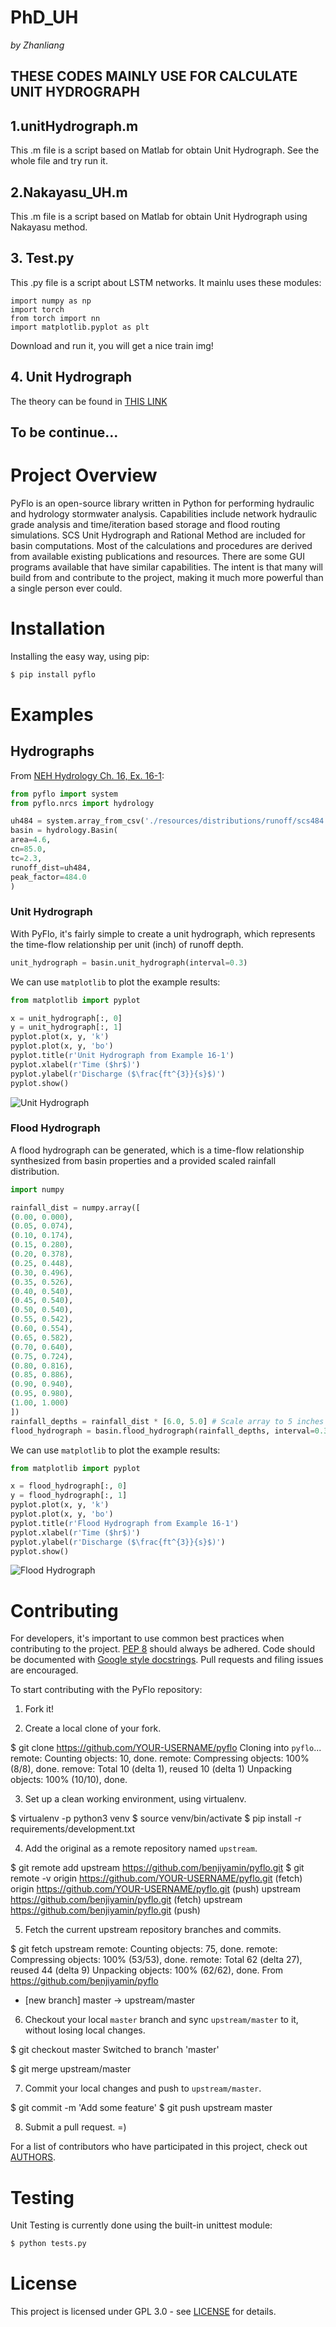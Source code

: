 # PhD_UH

*by Zhanliang*

## THESE CODES MAINLY USE FOR CALCULATE UNIT HYDROGRAPH


## 1.unitHydrograph.m

This .m file is a script based on Matlab for obtain Unit Hydrograph.
See the whole file and try run it.

## 2.Nakayasu_UH.m

This .m file is a script based on Matlab for obtain Unit Hydrograph using Nakayasu method.

## 3. Test.py

This .py file is a script about LSTM networks.
It mainlu uses these modules:
```
import numpy as np
import torch
from torch import nn
import matplotlib.pyplot as plt
```
Download and run it, you will get a nice train img!

## 4. Unit Hydrograph
The theory can be found in [THIS LINK](https://www.meted.ucar.edu/hydro/basic_int/unit_hydrograph/print.php#page_1-1-0)


## To be continue...
# Project Overview

PyFlo is an open-source library written in Python for performing hydraulic and hydrology stormwater
analysis. Capabilities include network hydraulic grade analysis and time/iteration based storage and
flood routing simulations. SCS Unit Hydrograph and Rational Method are included for basin
computations. Most of the calculations and procedures are derived from available existing
publications and resources. There are some GUI programs available that have similar capabilities.
The intent is that many will build from and contribute to the project, making it much more powerful
than a single person ever could.

# Installation

Installing the easy way, using pip:

```bash
$ pip install pyflo
```

# Examples

## Hydrographs

From [NEH Hydrology Ch. 16, Ex. 16-1](http://www.wcc.nrcs.usda.gov/ftpref/wntsc/H&H/NEHhydrology/ch16.pdf#page=15):

```python
from pyflo import system
from pyflo.nrcs import hydrology

uh484 = system.array_from_csv('./resources/distributions/runoff/scs484.csv')
basin = hydrology.Basin(
area=4.6,
cn=85.0,
tc=2.3,
runoff_dist=uh484,
peak_factor=484.0
)
```
### Unit Hydrograph

With PyFlo, it's fairly simple to create a unit hydrograph, which represents the time-flow
relationship per unit (inch) of runoff depth.

```python
unit_hydrograph = basin.unit_hydrograph(interval=0.3)
```

We can use `matplotlib` to plot the example results:

```python
from matplotlib import pyplot

x = unit_hydrograph[:, 0]
y = unit_hydrograph[:, 1]
pyplot.plot(x, y, 'k')
pyplot.plot(x, y, 'bo')
pyplot.title(r'Unit Hydrograph from Example 16-1')
pyplot.xlabel(r'Time ($hr$)')
pyplot.ylabel(r'Discharge ($\frac{ft^{3}}{s}$)')
pyplot.show()
```

![Unit Hydrograph](./docs/img/unit_hydrograph_16-1.png "Unit Hydrograph")

### Flood Hydrograph

A flood hydrograph can be generated, which is a time-flow relationship synthesized from basin
properties and a provided scaled rainfall distribution.

```python
import numpy

rainfall_dist = numpy.array([
(0.00, 0.000),
(0.05, 0.074),
(0.10, 0.174),
(0.15, 0.280),
(0.20, 0.378),
(0.25, 0.448),
(0.30, 0.496),
(0.35, 0.526),
(0.40, 0.540),
(0.45, 0.540),
(0.50, 0.540),
(0.55, 0.542),
(0.60, 0.554),
(0.65, 0.582),
(0.70, 0.640),
(0.75, 0.724),
(0.80, 0.816),
(0.85, 0.886),
(0.90, 0.940),
(0.95, 0.980),
(1.00, 1.000)
])
rainfall_depths = rainfall_dist * [6.0, 5.0] # Scale array to 5 inches over 6 hours.
flood_hydrograph = basin.flood_hydrograph(rainfall_depths, interval=0.3)
```

We can use `matplotlib` to plot the example results:

```python
from matplotlib import pyplot

x = flood_hydrograph[:, 0]
y = flood_hydrograph[:, 1]
pyplot.plot(x, y, 'k')
pyplot.plot(x, y, 'bo')
pyplot.title(r'Flood Hydrograph from Example 16-1')
pyplot.xlabel(r'Time ($hr$)')
pyplot.ylabel(r'Discharge ($\frac{ft^{3}}{s}$)')
pyplot.show()
```

![Flood Hydrograph](./docs/img/flood_hydrograph_16-1.png "Flood Hydrograph")

# Contributing

For developers, it's important to use common best practices when contributing to the project.
[PEP 8](https://www.python.org/dev/peps/pep-0008/) should always be adhered. Code should be
documented with [Google style docstrings](http://sphinxcontrib-napoleon.readthedocs.io/en/latest/example_google.html).
Pull requests and filing issues are encouraged.

To start contributing with the PyFlo repository:

1. Fork it!

2. Create a local clone of your fork.

$ git clone https://github.com/YOUR-USERNAME/pyflo
Cloning into `pyflo`...
remote: Counting objects: 10, done.
remote: Compressing objects: 100% (8/8), done.
remove: Total 10 (delta 1), reused 10 (delta 1)
Unpacking objects: 100% (10/10), done.

3. Set up a clean working environment, using virtualenv.

$ virtualenv -p python3 venv
$ source venv/bin/activate
$ pip install -r requirements/development.txt

4. Add the original as a remote repository named `upstream`.

$ git remote add upstream https://github.com/benjiyamin/pyflo.git
$ git remote -v
origin https://github.com/YOUR-USERNAME/pyflo.git (fetch)
origin https://github.com/YOUR-USERNAME/pyflo.git (push)
upstream https://github.com/benjiyamin/pyflo.git (fetch)
upstream https://github.com/benjiyamin/pyflo.git (push)

5. Fetch the current upstream repository branches and commits.

$ git fetch upstream
remote: Counting objects: 75, done.
remote: Compressing objects: 100% (53/53), done.
remote: Total 62 (delta 27), reused 44 (delta 9)
Unpacking objects: 100% (62/62), done.
From https://github.com/benjiyamin/pyflo
* [new branch] master -> upstream/master

6. Checkout your local `master` branch and sync `upstream/master` to it, without losing local changes.

$ git checkout master
Switched to branch 'master'

$ git merge upstream/master

7. Commit your local changes and push to `upstream/master`.

$ git commit -m 'Add some feature'
$ git push upstream master

8. Submit a pull request. =)

For a list of contributors who have participated in this project, check out [AUTHORS](AUTHORS.md).

# Testing

Unit Testing is currently done using the built-in unittest module:

```bash
$ python tests.py
```

# License

This project is licensed under GPL 3.0 - see [LICENSE](LICENSE.md) for details.
